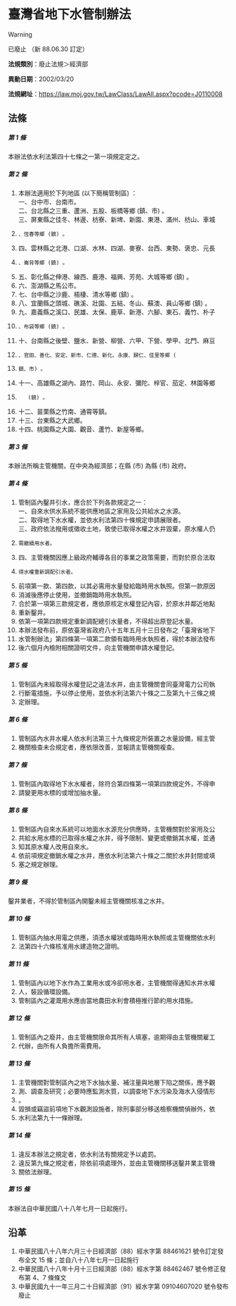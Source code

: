 # 臺灣省地下水管制辦法
> [!WARNING]
> 已廢止
> （新 88.06.30 訂定）

**法規類別**：廢止法規＞經濟部

**異動日期**：2002/03/20  

**法規網址**：https://law.moj.gov.tw/LawClass/LawAll.aspx?pcode=J0110008



## 法條
##### 第 1 條
本辦法依水利法第四十七條之一第一項規定定之。

##### 第 2 條
1. 本辦法適用於下列地區 (以下簡稱管制區) ：  
一、台中市、台南市。  
二、台北縣之三重、蘆洲、五股、板橋等鄉 (鎮、市) 。  
三、屏東縣之佳冬、林邊、枋寮、新埤、新園、東港、滿州、枋山、車城
1.     、恆春等鄉 (鎮) 。
1. 四、雲林縣之北港、口湖、水林、四湖、麥寮、台西、東勢、褒忠、元長
1.     、崙背等鄉 (鎮) 。
1. 五、彰化縣之伸港、線西、鹿港、福興、芳苑、大城等鄉 (鎮) 。
1. 六、澎湖縣之馬公市。
1. 七、台中縣之沙鹿、梧棲、清水等鄉 (鎮) 。
1. 八、宜蘭縣之頭城、礁溪、壯園、五結、冬山、蘇澳、員山等鄉 (鎮) 。
1. 九、嘉義縣之溪口、民雄、太保、鹿草、新港、六腳、東石、義竹、朴子
1.     、布袋等鄉 (鎮) 。
1. 十、台南縣之後壁、鹽水、新營、柳營、六甲、下營、學甲、北門、麻豆
1.     、官田、善化、安定、新市、仁德、新化、永康、歸仁、佳里等鄉 (
1.     鎮、市) 。
1. 十一、高雄縣之湖內、路竹、岡山、永安、彌陀、梓官、茄定、林園等鄉
1.        (鎮) 。
1. 十二、苗栗縣之竹南、通霄等鎮。
1. 十三、台東縣之大武鄉。
1. 十四、桃園縣之大園、觀音、蘆竹、新屋等鄉。

##### 第 3 條
本辦法所稱主管機關，在中央為經濟部；在縣 (市) 為縣 (市) 政府。

##### 第 4 條
1. 管制區內鑿井引水，應合於下列各款規定之一：  
一、自來水供水系統不能供應地區之家用及公共給水之水源。  
二、取得地下水水權，並依水利法第四十條規定申請展限者。  
三、政府依法撥用或徵收土地，致使已取得水權之水井毀棄，原水權人仍
1.     需繼續用水者。
1. 四、主管機關因應上級政府輔導各目的事業之政策需要，而對於原合法取
1.     得水權重新調配引水者。
1. 前項第一款、第四款，以其必需用水量發給臨時用水執照。但第一款原因
1. 消滅後應停止使用，並撤銷臨時用水執照。
1. 合於第一項第三款規定者，應依原核定水權登記內容，於原水井鄰近地點
1. 重新鑿井。
1. 依第一項第四款規定重新調配總引水量者，不得超出原登記水量。
1. 本辦法發布前，原依臺灣省政府八十五年五月十三日發布之「臺灣省地下
1. 水管制辦法」第四條第一項第二款領有臨時用水執照者，得於本辦法發布
1. 後六個月內檢附相關證明文件，向主管機關申請水權登記。

##### 第 5 條
1. 管制區內未經取得水權登記之違法水井，由主管機關會同臺灣電力公司執
1. 行斷電措施，予以停止使用，並依水利法第六十條之二及第九十三條之規
1. 定辦理。

##### 第 6 條
1. 管制區內水井水權人依水利法第三十九條規定所裝置之水量設備，經主管
1. 機關檢查未合規定者，應依限改善，並報請主管機關複查。

##### 第 7 條
1. 管制區內取得地下水水權者，除符合第四條第一項第四款規定外，不得申
1. 請變更用水標的或增加抽水量。

##### 第 8 條
1. 管制區內自來水系統可以地面水水源充分供應時，主管機關對於家用及公
1. 共給水用水標的已取得水權之水井，得予限制、變更或撤銷其水權，並通
1. 知其原水權人改用自來水。
1. 依前項規定撤銷水權之水井，應依水利法第六十條之二關於水井封閉或填
1. 塞之規定辦理。

##### 第 9 條
鑿井業者，不得於管制區內開鑿未經主管機關核准之水井。

##### 第 10 條
1. 管制區內抽水用電之供應，須憑水權狀或臨時用水執照或主管機關依水利
1. 法第四十六條核准用水建造物之證明。

##### 第 11 條
1. 管制區內以地下水作為工業用水或冷卻用水者，主管機關得通知水井水權
1. 人，裝設循環設備。
1. 管制區內之灌溉用水應由當地農田水利會積極推行節約用水措施。

##### 第 12 條
1. 管制區內之廢井，由主管機關限命其所有人填塞，逾期得由主管機關雇工
1. 代辦，由所有人負擔所需費用。

##### 第 13 條
1. 主管機關對管制區內之地下水抽水量、補注量與地層下陷之關係，應予觀
1. 測、調查及研究；必要時應監測水質，以調查地下水污染及海水入侵情形
1. 。
1. 毀損或竊盜前項地下水觀測設施者，除刑事部分移送檢察機關偵辦外，依
1. 水利法第九十一條辦理。

##### 第 14 條
1. 違反本辦法之規定者，依水利法有關規定予以處罰。
1. 違反第九條之規定者，除依前項處理外，並由主管機關移送鑿井業主管機
1. 關依法辦理。

##### 第 15 條
本辦法自中華民國八十八年七月一日起施行。

## 沿革
1. 中華民國八十八年六月三十日經濟部（88）經水字第 88461621 號令訂定發布全文 15 條；並自八十八年七月一日起施行
1. 中華民國八十八年十月十三日經濟部（88）經水字第 88462467 號令修正發布第 4、7 條條文
1. 中華民國九十一年三月二十日經濟部（91）經水字第 09104607020  號令發布廢止
